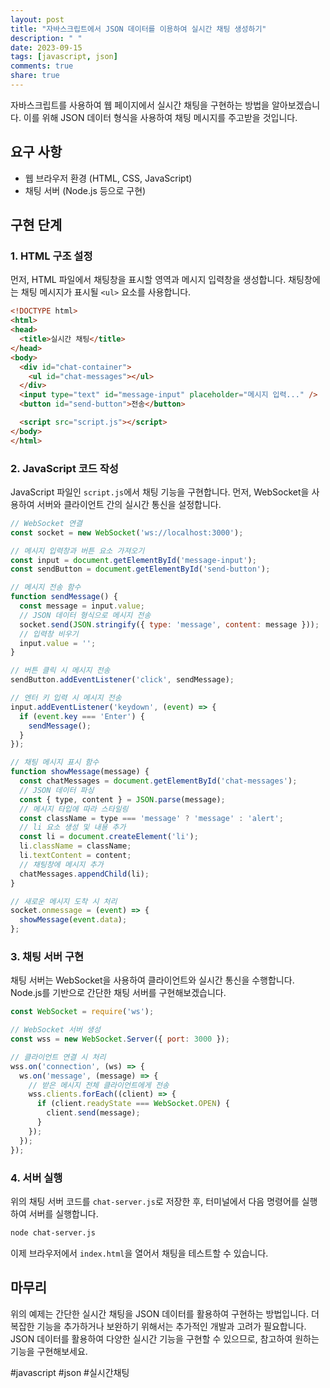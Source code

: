 ```yaml
---
layout: post
title: "자바스크립트에서 JSON 데이터를 이용하여 실시간 채팅 생성하기"
description: " "
date: 2023-09-15
tags: [javascript, json]
comments: true
share: true
---
```


자바스크립트를 사용하여 웹 페이지에서 실시간 채팅을 구현하는 방법을 알아보겠습니다. 이를 위해 JSON 데이터 형식을 사용하여 채팅 메시지를 주고받을 것입니다.

## 요구 사항

- 웹 브라우저 환경 (HTML, CSS, JavaScript)
- 채팅 서버 (Node.js 등으로 구현)

## 구현 단계

### 1. HTML 구조 설정

먼저, HTML 파일에서 채팅창을 표시할 영역과 메시지 입력창을 생성합니다. 채팅창에는 채팅 메시지가 표시될 `<ul>` 요소를 사용합니다.

```html
<!DOCTYPE html>
<html>
<head>
  <title>실시간 채팅</title>
</head>
<body>
  <div id="chat-container">
    <ul id="chat-messages"></ul>
  </div>
  <input type="text" id="message-input" placeholder="메시지 입력..." />
  <button id="send-button">전송</button>

  <script src="script.js"></script>
</body>
</html>
```

### 2. JavaScript 코드 작성

JavaScript 파일인 `script.js`에서 채팅 기능을 구현합니다. 먼저, WebSocket을 사용하여 서버와 클라이언트 간의 실시간 통신을 설정합니다.

```javascript
// WebSocket 연결
const socket = new WebSocket('ws://localhost:3000');

// 메시지 입력창과 버튼 요소 가져오기
const input = document.getElementById('message-input');
const sendButton = document.getElementById('send-button');

// 메시지 전송 함수
function sendMessage() {
  const message = input.value;
  // JSON 데이터 형식으로 메시지 전송
  socket.send(JSON.stringify({ type: 'message', content: message }));
  // 입력창 비우기
  input.value = '';
}

// 버튼 클릭 시 메시지 전송
sendButton.addEventListener('click', sendMessage);

// 엔터 키 입력 시 메시지 전송
input.addEventListener('keydown', (event) => {
  if (event.key === 'Enter') {
    sendMessage();
  }
});

// 채팅 메시지 표시 함수
function showMessage(message) {
  const chatMessages = document.getElementById('chat-messages');
  // JSON 데이터 파싱
  const { type, content } = JSON.parse(message);
  // 메시지 타입에 따라 스타일링
  const className = type === 'message' ? 'message' : 'alert';
  // li 요소 생성 및 내용 추가
  const li = document.createElement('li');
  li.className = className;
  li.textContent = content;
  // 채팅창에 메시지 추가
  chatMessages.appendChild(li);
}

// 새로운 메시지 도착 시 처리
socket.onmessage = (event) => {
  showMessage(event.data);
};
```

### 3. 채팅 서버 구현

채팅 서버는 WebSocket을 사용하여 클라이언트와 실시간 통신을 수행합니다. Node.js를 기반으로 간단한 채팅 서버를 구현해보겠습니다.

```javascript
const WebSocket = require('ws');

// WebSocket 서버 생성
const wss = new WebSocket.Server({ port: 3000 });

// 클라이언트 연결 시 처리
wss.on('connection', (ws) => {
  ws.on('message', (message) => {
    // 받은 메시지 전체 클라이언트에게 전송
    wss.clients.forEach((client) => {
      if (client.readyState === WebSocket.OPEN) {
        client.send(message);
      }
    });
  });
});
```

### 4. 서버 실행

위의 채팅 서버 코드를 `chat-server.js`로 저장한 후, 터미널에서 다음 명령어를 실행하여 서버를 실행합니다.

```bash
node chat-server.js
```

이제 브라우저에서 `index.html`을 열어서 채팅을 테스트할 수 있습니다.

## 마무리

위의 예제는 간단한 실시간 채팅을 JSON 데이터를 활용하여 구현하는 방법입니다. 더 복잡한 기능을 추가하거나 보완하기 위해서는 추가적인 개발과 고려가 필요합니다. JSON 데이터를 활용하여 다양한 실시간 기능을 구현할 수 있으므로, 참고하여 원하는 기능을 구현해보세요.

#javascript #json #실시간채팅